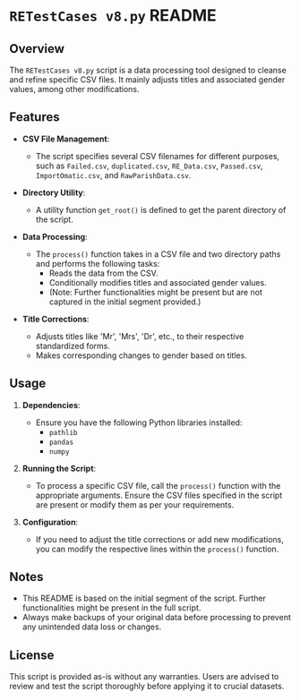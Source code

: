 
# `RETestCases v8.py` README

## Overview

The `RETestCases v8.py` script is a data processing tool designed to cleanse and refine specific CSV files. It mainly adjusts titles and associated gender values, among other modifications.

## Features

- **CSV File Management**: 
  - The script specifies several CSV filenames for different purposes, such as `Failed.csv`, `duplicated.csv`, `RE_Data.csv`, `Passed.csv`, `ImportOmatic.csv`, and `RawParishData.csv`.
  
- **Directory Utility**: 
  - A utility function `get_root()` is defined to get the parent directory of the script.

- **Data Processing**:
  - The `process()` function takes in a CSV file and two directory paths and performs the following tasks:
    * Reads the data from the CSV.
    * Conditionally modifies titles and associated gender values.
    * (Note: Further functionalities might be present but are not captured in the initial segment provided.)

- **Title Corrections**:
  - Adjusts titles like 'Mr', 'Mrs', 'Dr', etc., to their respective standardized forms.
  - Makes corresponding changes to gender based on titles.

## Usage

1. **Dependencies**: 
   - Ensure you have the following Python libraries installed:
     * `pathlib`
     * `pandas`
     * `numpy`

2. **Running the Script**: 
   - To process a specific CSV file, call the `process()` function with the appropriate arguments. Ensure the CSV files specified in the script are present or modify them as per your requirements.

3. **Configuration**: 
   - If you need to adjust the title corrections or add new modifications, you can modify the respective lines within the `process()` function.

## Notes

- This README is based on the initial segment of the script. Further functionalities might be present in the full script.
- Always make backups of your original data before processing to prevent any unintended data loss or changes.

## License

This script is provided as-is without any warranties. Users are advised to review and test the script thoroughly before applying it to crucial datasets.
